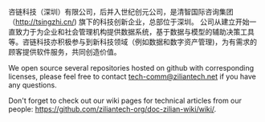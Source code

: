 咨链科技（深圳）有限公司，后并入世纪创元公司，是清智国际咨询集团（http://tsingzhi.cn/) 旗下的科技创新企业，总部位于深圳。
公司从建立开始一直致力于为企业和社会管理机构提供数据系统，基于数据与模型的辅助决策工具等。咨链科技亦积极参与到新科技领域（例如数据和数字资产管理)，为有需求的顾客提供软件服务，共同创造价值。

We open source several repositories hosted on github with corresponding licenses, please feel free to contact tech-comm@ziliantech.net if you have any questions.

Don't forget to check out our wiki pages for technical articles from our people: https://github.com/ziliantech-org/doc-zilian-wiki/wiki/.


